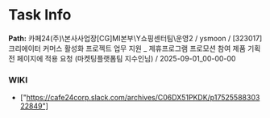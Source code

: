 # Task Info

**Path:** 카페24(주)\본사사업장\[CG]MI본부\Y쇼핑센터팀\운영2 / ysmoon / [323017] 크리에이터 커머스 활성화 프로젝트 업무 지원 _ 제휴프로그램 프로모션 참여 제품 기획전 페이지에 적용 요청 (마켓팅플랫폼팀 지수인님) / 2025-09-01_00-00-00

### WIKI
- ["https://cafe24corp.slack.com/archives/C06DX51PKDK/p1752558830322849"]

